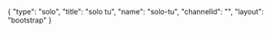 {
    "type": "solo",
    "title": "solo tu",
    "name": "solo-tu",
    "channelId": "",
    "layout": "bootstrap"
}